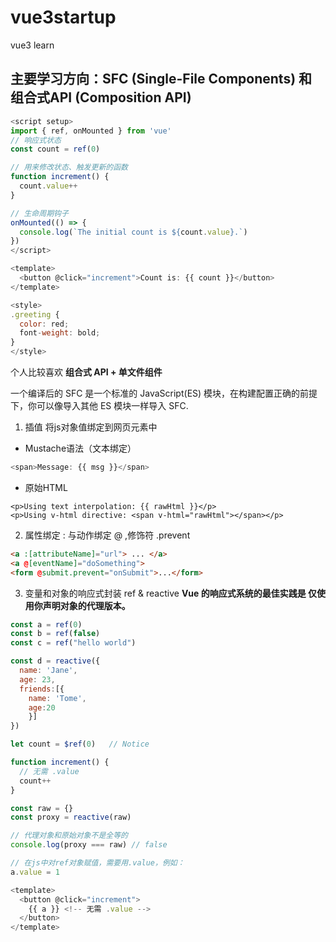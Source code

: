 # vue3startup
vue3 learn 

## 主要学习方向：SFC (Single-File Components) 和 组合式API (Composition API)
```javascript    
<script setup>
import { ref, onMounted } from 'vue'
// 响应式状态
const count = ref(0)

// 用来修改状态、触发更新的函数
function increment() {
  count.value++
}

// 生命周期钩子
onMounted(() => {
  console.log(`The initial count is ${count.value}.`)
})
</script>

<template>
  <button @click="increment">Count is: {{ count }}</button>
</template>

<style>
.greeting {
  color: red;
  font-weight: bold;
}
</style>
```
个人比较喜欢 **组合式 API + 单文件组件**

一个编译后的 SFC 是一个标准的 JavaScript(ES) 模块，在构建配置正确的前提下，你可以像导入其他 ES 模块一样导入 SFC.

1. 插值 将js对象值绑定到网页元素中

 - Mustache语法（文本绑定）
```javascript
<span>Message: {{ msg }}</span>
```
 - 原始HTML
```vue
<p>Using text interpolation: {{ rawHtml }}</p>
<p>Using v-html directive: <span v-html="rawHtml"></span></p>
```
2. 属性绑定 : 与动作绑定 @ ,修饰符 .prevent
```html
<a :[attributeName]="url"> ... </a>
<a @[eventName]="doSomething">
<form @submit.prevent="onSubmit">...</form>

```
3. 变量和对象的响应式封装 ref & reactive **Vue 的响应式系统的最佳实践是 仅使用你声明对象的代理版本。**
```js
const a = ref(0)
const b = ref(false)
const c = ref("hello world")

const d = reactive({
  name: 'Jane',
  age: 23,
  friends:[{
    name: 'Tome',
    age:20
    }]
})

let count = $ref(0)   // Notice

function increment() {
  // 无需 .value
  count++
}

const raw = {}
const proxy = reactive(raw)

// 代理对象和原始对象不是全等的
console.log(proxy === raw) // false

// 在js中对ref对象赋值，需要用.value，例如：
a.value = 1

<template>
  <button @click="increment">
    {{ a }} <!-- 无需 .value -->
  </button>
</template>
```



